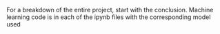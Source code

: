 For a breakdown of the entire project, start with the conclusion. 
Machine learning code is in each of the ipynb files with the corresponding model used
